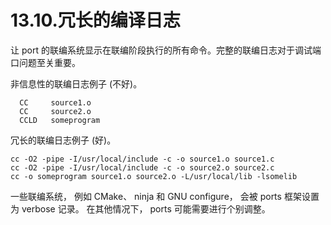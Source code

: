 # 13.10.冗长的编译日志

让 port 的联编系统显示在联编阶段执行的所有命令。完整的联编日志对于调试端口问题至关重要。

非信息性的联编日志例子 (不好)。

~~~
  CC     source1.o
  CC     source2.o
  CCLD   someprogram
~~~

冗长的联编日志例子 (好)。

~~~
cc -O2 -pipe -I/usr/local/include -c -o source1.o source1.c
cc -O2 -pipe -I/usr/local/include -c -o source2.o source2.c
cc -o someprogram source1.o source2.o -L/usr/local/lib -lsomelib
~~~

一些联编系统， 例如 CMake、 ninja 和 GNU configure， 会被 ports 框架设置为 verbose 记录。
在其他情况下， ports 可能需要进行个别调整。
